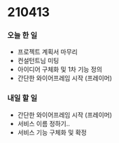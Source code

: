# 210413

### 오늘 한 일

- 프로젝트 계획서 마무리
- 컨설턴트님 미팅
- 아이디어 구체화 및 1차 기능 정의
- 간단한 와이어프레임 시작 (프레이머)



### 내일 할 일

- 간단한 와이어프레임 시작 (프레이머)
- 서비스 이름 정하기..
- 서비스 기능 구체화 및 확정




